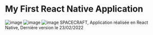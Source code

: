# My First React Native Application
![image](https://user-images.githubusercontent.com/84777732/155349482-4dda1b9a-999e-49eb-8d4d-e5b34a83df05.png)
![image](https://user-images.githubusercontent.com/84777732/155350050-80c55065-ac90-47ff-829c-2a39ae76a09f.png)
![image](https://user-images.githubusercontent.com/84777732/155350331-dcff7748-96c3-4ceb-bcc8-4570dfdd53b4.png)
SPACECRAFT,
Application réalisée en React Native,
Dernière version le 23/02/2022
